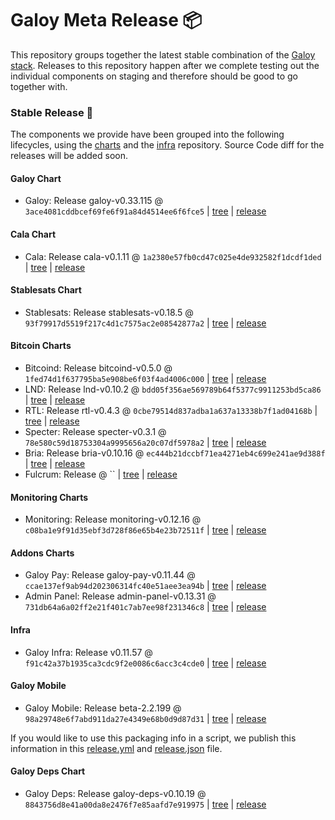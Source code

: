 # Galoy Meta Release 📦

This repository groups together the latest stable combination of the [Galoy stack](https://github.com/GaloyMoney/awesome-galoy#tech-components).
Releases to this repository happen after we complete testing out the individual components on staging and therefore should be good to go together with.

### Stable Release 🎉

The components we provide have been grouped into the following lifecycles, using the [charts](https://github.com/GaloyMoney/charts) and the [infra](https://github.com/GaloyMoney/galoy-infra) repository.
Source Code diff for the releases will be added soon.

#### Galoy Chart
- Galoy: Release galoy-v0.33.115 @ `3ace4081cddbcef69fe6f91a84d4514ee6f6fce5` | [tree](https://github.com/GaloyMoney/charts/tree/3ace4081cddbcef69fe6f91a84d4514ee6f6fce5/charts/galoy) | [release](https://github.com/GaloyMoney/charts/releases/tag/galoy-v0.33.115)

#### Cala Chart
- Cala: Release cala-v0.1.11 @ `1a2380e57fb0cd47c025e4de932582f1dcdf1ded` | [tree](https://github.com/GaloyMoney/charts/tree/1a2380e57fb0cd47c025e4de932582f1dcdf1ded/charts/cala) | [release](https://github.com/GaloyMoney/charts/releases/tag/cala-v0.1.11)

#### Stablesats Chart
- Stablesats: Release stablesats-v0.18.5 @ `93f79917d5519f217c4d1c7575ac2e08542877a2` | [tree](https://github.com/GaloyMoney/charts/tree/93f79917d5519f217c4d1c7575ac2e08542877a2/charts/stablesats) | [release](https://github.com/GaloyMoney/charts/releases/tag/stablesats-v0.18.5)

#### Bitcoin Charts
- Bitcoind: Release bitcoind-v0.5.0 @ `1fed74d1f637795ba5e908be6f03f4ad4006c000` | [tree](https://github.com/GaloyMoney/charts/tree/1fed74d1f637795ba5e908be6f03f4ad4006c000/charts/bitcoind) | [release](https://github.com/GaloyMoney/charts/releases/tag/bitcoind-v0.5.0)
- LND: Release lnd-v0.10.2 @ `bdd05f356ae569789b64f5377c9911253bd5ca86` | [tree](https://github.com/GaloyMoney/charts/tree/bdd05f356ae569789b64f5377c9911253bd5ca86/charts/lnd) | [release](https://github.com/GaloyMoney/charts/releases/tag/lnd-v0.10.2)
- RTL: Release rtl-v0.4.3 @ `0cbe79514d837adba1a637a13338b7f1ad04168b` | [tree](https://github.com/GaloyMoney/charts/tree/0cbe79514d837adba1a637a13338b7f1ad04168b/charts/rtl) | [release](https://github.com/GaloyMoney/charts/releases/tag/rtl-v0.4.3)
- Specter: Release specter-v0.3.1 @ `78e580c59d18753304a9995656a20c07df5978a2` | [tree](https://github.com/GaloyMoney/charts/tree/78e580c59d18753304a9995656a20c07df5978a2/charts/specter) | [release](https://github.com/GaloyMoney/charts/releases/tag/specter-v0.3.1)
- Bria: Release bria-v0.10.16 @ `ec444b21dccbf71ea4271eb4c699e241ae9d388f` | [tree](https://github.com/GaloyMoney/charts/tree/ec444b21dccbf71ea4271eb4c699e241ae9d388f/charts/bria) | [release](https://github.com/GaloyMoney/charts/releases/tag/bria-v0.10.16)
- Fulcrum: Release  @ `` | [tree](https://github.com/GaloyMoney/charts/tree//charts/fulcrum) | [release](https://github.com/GaloyMoney/charts/releases/tag/)

#### Monitoring Charts
- Monitoring: Release monitoring-v0.12.16 @ `c08ba1e9f91d35ebf3d728f86e65b4e23b72511f` | [tree](https://github.com/GaloyMoney/charts/tree/c08ba1e9f91d35ebf3d728f86e65b4e23b72511f/charts/monitoring) | [release](https://github.com/GaloyMoney/charts/releases/tag/monitoring-v0.12.16)

#### Addons Charts
- Galoy Pay: Release galoy-pay-v0.11.44 @ `ccae137ef9ab94d202306314fc40e51aee3ea94b` | [tree](https://github.com/GaloyMoney/charts/tree/ccae137ef9ab94d202306314fc40e51aee3ea94b/charts/galoy-pay) | [release](https://github.com/GaloyMoney/charts/releases/tag/galoy-pay-v0.11.44)
- Admin Panel: Release admin-panel-v0.13.31 @ `731db64a6a02ff2e21f401c7ab7ee98f231346c8` | [tree](https://github.com/GaloyMoney/charts/tree/731db64a6a02ff2e21f401c7ab7ee98f231346c8/charts/admin-panel) | [release](https://github.com/GaloyMoney/charts/releases/tag/admin-panel-v0.13.31)

#### Infra

- Galoy Infra: Release v0.11.57 @ `f91c42a37b1935ca3cdc9f2e0086c6acc3c4cde0` | [tree](https://github.com/GaloyMoney/galoy-infra/tree/f91c42a37b1935ca3cdc9f2e0086c6acc3c4cde0) | [release](https://github.com/GaloyMoney/galoy-infra/releases/tag/v0.11.57)

#### Galoy Mobile

- Galoy Mobile: Release beta-2.2.199 @ `98a29748e6f7abd911da27e4349e68b0d9d87d31` | [tree](https://github.com/GaloyMoney/galoy-mobile/tree/98a29748e6f7abd911da27e4349e68b0d9d87d31) | [release](https://github.com/GaloyMoney/galoy-mobile/releases/tag/beta-2.2.199)

If you would like to use this packaging info in a script, we publish this information in this [release.yml](./release.yml) and [release.json](./release.json) file.

#### Galoy Deps Chart
- Galoy Deps: Release galoy-deps-v0.10.19 @ `8843756d8e41a00da8e2476f7e85aafd7e919975` | [tree](https://github.com/GaloyMoney/charts/tree/8843756d8e41a00da8e2476f7e85aafd7e919975/charts/galoy-deps) | [release](https://github.com/GaloyMoney/charts/releases/tag/galoy-deps-v0.10.19)

